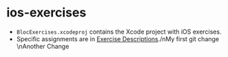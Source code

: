 ios-exercises
=============

- `BlocExercises.xcodeproj` contains the Xcode project with iOS exercises.
- Specific assignments are in [Exercise Descriptions](Exercise%20Descriptions/)./nMy first git change
\nAnother Change
